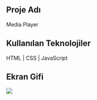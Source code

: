 <h2>Proje Adı</h2>

Media Player

<h2>Kullanılan Teknolojiler</h2>

HTML | CSS | JavaScript 

<h2>Ekran Gifi</h2>

![](mp3-player.gif)
